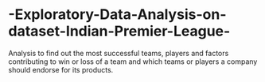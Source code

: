# -Exploratory-Data-Analysis-on-dataset-Indian-Premier-League-
Analysis to find out the most successful teams, players and factors contributing to win or loss of a team and which teams or players a company should endorse for its products.
